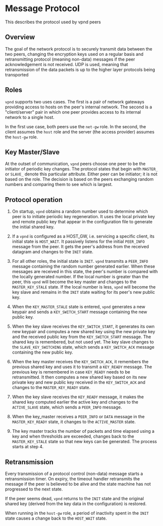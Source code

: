 # Message Protocol

This describes the protocol used by vpnd peers

## Overview

The goal of the network protocol is to securely transmit data between
the two peers, changing the encryption keys used on a regular basis
and retransmitting protocol (meaning non-data) messages if the peer
acknowledgement is not received. UDP is used, meaning that retransmission
of the data packets is up to the higher layer protocols being transported

## Roles

`vpnd` supports two uses cases. The first is a pair of network gateways
providing access to hosts on the peer's internal network. The second is
a "client/server" pair in which one peer provides access to its internal
network to a single host.

In the first use case, both peers use the `net-gw` role. In the second,
the client assumes the `host` role and the server (the access provider)
assumes the `host-gw` role.

## Key Master/Slave

At the outset of communication, `vpnd` peers choose one peer to be the
initiator of periodic key changes. The protocol states that begin with
`MASTER_` or `SLAVE_` denote this particular attribute. Either peer
can be initiator; it is not based on the role. The decision is based on
the peers exchanging random numbers and comparing them to see which is
largest.

## Protocol operation

1. On startup, `vpnd` obtains a random number used to determine which
   peer is to initiate periodic key regeneration. It uses the local
   private key and remote public key that appear in the configuration
   file to generate the initial shared key.
   
2. If a `vpnd` is configured as a HOST_GW, i.e. servicing a specific
   client, its initial state is `HOST_WAIT`. It passively listens for
   the initial `PEER_INFO` message from the peer. It gets the peer's
   address from the received datagram and changes to the `INIT` state.

3. For all other roles, the initial state is `INIT`. `vpnd` transmits
   a `PEER_INFO` message containing the random number generated
   earlier.  When these messages are received in this state, the
   peer's number is compared with the locally generated number. If the
   local number is greater than the peer, this `vpnd` will become the
   key master and changes to the `MASTER_KEY_STALE` state. If the
   local number is less, `vpnd` will become the key slave and remains
   in the `INIT` state waiting for its peer's new public key.

4. When the `KEY_MASTER_STALE` state is entered, `vpnd` generates a
   new keypair and sends a `KEY_SWITCH_START` message containing the
   new public key.

5. When the key slave receives the `KEY_SWITCH_START`, it generates
   its own new keypair and computes a new shared key using the new
   private key and the received public key from the `KEY_SWITCH_START`
   message.  The shared key is remembered, but not used yet. The key
   slave changes to the `SLAVE_KEY_SWITCHING` state, which sends a
   `KEY_SWITCH_ACK` message containing the new public key.

6. When the key master receives the `KEY_SWITCH_ACK`, it remembers the
   previous shared key and uses it to transmit a `KEY_READY`
   message. The previous key is remembered in case `KEY_READY` needs
   to be retransmitted. It then computes a new shared key based on its
   new private key and new public key received in the `KEY_SWITCH_ACK`
   and changes to the `MASTER_KEY_READY` state.

7. When the key slave receives the `KEY_READY` message, it makes the
   shared key computed earlier the active key and changes to the
   `ACTIVE_SLAVE` state, which sends a `PEER_INFO` message.

8. When the key_master receives a `PEER_INFO` or `DATA` message in the
   `MASTER_KEY_READY` state, it changes to the `ACTIVE_MASTER` state.

9. The key master tracks the number of packets and time elapsed using
   a key and when thresholds are exceeded, changes back to the
   `MASTER_KEY_STALE` state so that new keys can be generated. The
   process starts at step 4.

## Retransmission

Every transmission of a protocol control (non-data) message starts a
retransmission timer. On expiry, the timeout handler retransmits the
message if the peer is believed to be alive and the state machine has
not progressed to the next state.

If the peer seems dead, `vpnd` returns to the `INIT` state and the
original shared key (derived from the key data in the configuration)
is restored.

When running in the `host-gw` role, a period of inactivity spent in
the `INIT` state causes a change back to the `HOST_WAIT` state.
